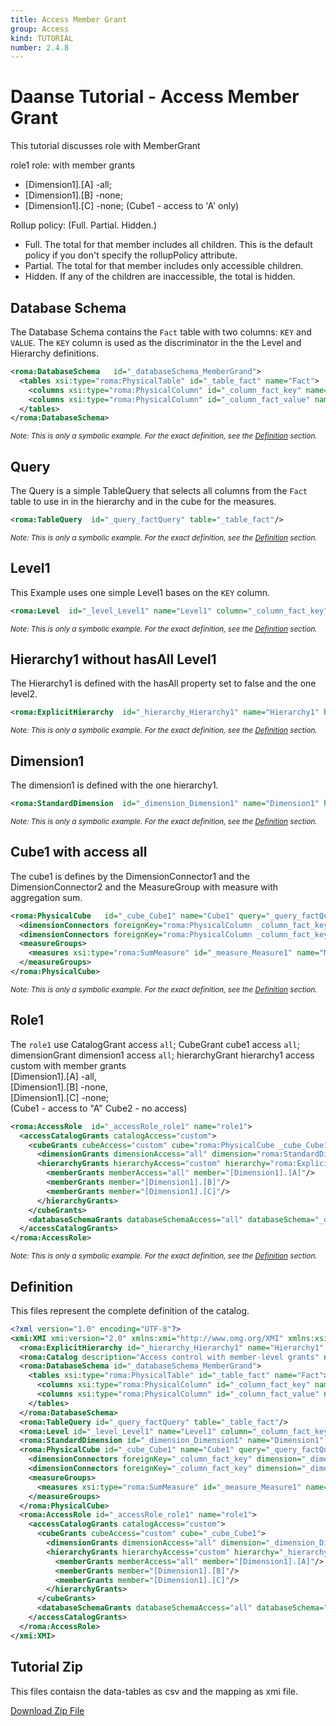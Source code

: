 ```yaml
---
title: Access Member Grant
group: Access
kind: TUTORIAL
number: 2.4.8
---
```

# Daanse Tutorial - Access Member Grant

This tutorial discusses role with MemberGrant

role1 role: with member grants <br />
- [Dimension1].[A] -all;
- [Dimension1].[B] -none;
- [Dimension1].[C] -none;
(Cube1 - access to 'A' only)

Rollup policy: (Full. Partial. Hidden.)<br />
- Full. The total for that member includes all children. This is the default policy if you don't specify the rollupPolicy attribute.
- Partial. The total for that member includes only accessible children.
- Hidden. If any of the children are inaccessible, the total is hidden.


## Database Schema

The Database Schema contains the `Fact` table with two columns: `KEY` and `VALUE`. The `KEY` column is used as the discriminator in the the Level and Hierarchy definitions.


```xml
<roma:DatabaseSchema   id="_databaseSchema_MemberGrand">
  <tables xsi:type="roma:PhysicalTable" id="_table_fact" name="Fact">
    <columns xsi:type="roma:PhysicalColumn" id="_column_fact_key" name="KEY"/>
    <columns xsi:type="roma:PhysicalColumn" id="_column_fact_value" name="VALUE" type="Integer"/>
  </tables>
</roma:DatabaseSchema>

```
*<small>Note: This is only a symbolic example. For the exact definition, see the [Definition](#definition) section.</small>*
## Query

The Query is a simple TableQuery that selects all columns from the `Fact` table to use in in the hierarchy and in the cube for the measures.


```xml
<roma:TableQuery  id="_query_factQuery" table="_table_fact"/>

```
*<small>Note: This is only a symbolic example. For the exact definition, see the [Definition](#definition) section.</small>*
## Level1

This Example uses one simple Level1 bases on the `KEY` column.


```xml
<roma:Level  id="_level_Level1" name="Level1" column="_column_fact_key"/>

```
*<small>Note: This is only a symbolic example. For the exact definition, see the [Definition](#definition) section.</small>*
## Hierarchy1 without hasAll Level1

The Hierarchy1 is defined with the hasAll property set to false and the one level2.


```xml
<roma:ExplicitHierarchy  id="_hierarchy_Hierarchy1" name="Hierarchy1" hasAll="false" primaryKey="_column_fact_key" query="_query_factQuery" levels="_level_Level1"/>

```
*<small>Note: This is only a symbolic example. For the exact definition, see the [Definition](#definition) section.</small>*
## Dimension1

The dimension1 is defined with the one hierarchy1.


```xml
<roma:StandardDimension  id="_dimension_Dimension1" name="Dimension1" hierarchies="roma:ExplicitHierarchy _hierarchy_Hierarchy1"/>

```
*<small>Note: This is only a symbolic example. For the exact definition, see the [Definition](#definition) section.</small>*
## Cube1 with access all

The cube1 is defines by the DimensionConnector1 and the DimensionConnector2  and the MeasureGroup with measure with aggregation sum.


```xml
<roma:PhysicalCube   id="_cube_Cube1" name="Cube1" query="_query_factQuery">
  <dimensionConnectors foreignKey="roma:PhysicalColumn _column_fact_key" dimension="roma:StandardDimension _dimension_Dimension1" overrideDimensionName="Dimension1" id="_dimensionConnector_dimension11"/>
  <dimensionConnectors foreignKey="roma:PhysicalColumn _column_fact_key" dimension="roma:StandardDimension _dimension_Dimension1" overrideDimensionName="Dimension2" id="_dimensionConnector_dimension12"/>
  <measureGroups>
    <measures xsi:type="roma:SumMeasure" id="_measure_Measure1" name="Measure1" column="_column_fact_value"/>
  </measureGroups>
</roma:PhysicalCube>

```
*<small>Note: This is only a symbolic example. For the exact definition, see the [Definition](#definition) section.</small>*
## Role1

The `role1` use CatalogGrant access `all`; CubeGrant cube1 access `all`; dimensionGrant dimension1 access `all`;
hierarchyGrant hierarchy1 access custom with member grants<br />
[Dimension1].[A] -all,<br />
[Dimension1].[B] -none,<br />
[Dimension1].[C] -none;<br />
(Cube1 - access to "A" Cube2 - no access)


```xml
<roma:AccessRole  id="_accessRole_role1" name="role1">
  <accessCatalogGrants catalogAccess="custom">
    <cubeGrants cubeAccess="custom" cube="roma:PhysicalCube _cube_Cube1">
      <dimensionGrants dimensionAccess="all" dimension="roma:StandardDimension _dimension_Dimension1"/>
      <hierarchyGrants hierarchyAccess="custom" hierarchy="roma:ExplicitHierarchy _hierarchy_Hierarchy1" bottomLevel="_level_Level1" topLevel="_level_Level1">
        <memberGrants memberAccess="all" member="[Dimension1].[A]"/>
        <memberGrants member="[Dimension1].[B]"/>
        <memberGrants member="[Dimension1].[C]"/>
      </hierarchyGrants>
    </cubeGrants>
    <databaseSchemaGrants databaseSchemaAccess="all" databaseSchema="_databaseSchema_MemberGrand"/>
  </accessCatalogGrants>
</roma:AccessRole>

```
*<small>Note: This is only a symbolic example. For the exact definition, see the [Definition](#definition) section.</small>*

## Definition

This files represent the complete definition of the catalog.

```xml
<?xml version="1.0" encoding="UTF-8"?>
<xmi:XMI xmi:version="2.0" xmlns:xmi="http://www.omg.org/XMI" xmlns:xsi="http://www.w3.org/2001/XMLSchema-instance" xmlns:roma="https://www.daanse.org/spec/org.eclipse.daanse.rolap.mapping">
  <roma:ExplicitHierarchy id="_hierarchy_Hierarchy1" name="Hierarchy1" hasAll="false" primaryKey="_column_fact_key" query="_query_factQuery" levels="_level_Level1"/>
  <roma:Catalog description="Access control with member-level grants" name="Daanse Tutorial - Access Member Grant" cubes="_cube_Cube1" accessRoles="_accessRole_role1" dbschemas="_databaseSchema_MemberGrand"/>
  <roma:DatabaseSchema id="_databaseSchema_MemberGrand">
    <tables xsi:type="roma:PhysicalTable" id="_table_fact" name="Fact">
      <columns xsi:type="roma:PhysicalColumn" id="_column_fact_key" name="KEY"/>
      <columns xsi:type="roma:PhysicalColumn" id="_column_fact_value" name="VALUE" type="Integer"/>
    </tables>
  </roma:DatabaseSchema>
  <roma:TableQuery id="_query_factQuery" table="_table_fact"/>
  <roma:Level id="_level_Level1" name="Level1" column="_column_fact_key"/>
  <roma:StandardDimension id="_dimension_Dimension1" name="Dimension1" hierarchies="_hierarchy_Hierarchy1"/>
  <roma:PhysicalCube id="_cube_Cube1" name="Cube1" query="_query_factQuery">
    <dimensionConnectors foreignKey="_column_fact_key" dimension="_dimension_Dimension1" overrideDimensionName="Dimension1" id="_dimensionConnector_dimension11"/>
    <dimensionConnectors foreignKey="_column_fact_key" dimension="_dimension_Dimension1" overrideDimensionName="Dimension2" id="_dimensionConnector_dimension12"/>
    <measureGroups>
      <measures xsi:type="roma:SumMeasure" id="_measure_Measure1" name="Measure1" column="_column_fact_value"/>
    </measureGroups>
  </roma:PhysicalCube>
  <roma:AccessRole id="_accessRole_role1" name="role1">
    <accessCatalogGrants catalogAccess="custom">
      <cubeGrants cubeAccess="custom" cube="_cube_Cube1">
        <dimensionGrants dimensionAccess="all" dimension="_dimension_Dimension1"/>
        <hierarchyGrants hierarchyAccess="custom" hierarchy="_hierarchy_Hierarchy1" bottomLevel="_level_Level1" topLevel="_level_Level1">
          <memberGrants memberAccess="all" member="[Dimension1].[A]"/>
          <memberGrants member="[Dimension1].[B]"/>
          <memberGrants member="[Dimension1].[C]"/>
        </hierarchyGrants>
      </cubeGrants>
      <databaseSchemaGrants databaseSchemaAccess="all" databaseSchema="_databaseSchema_MemberGrand"/>
    </accessCatalogGrants>
  </roma:AccessRole>
</xmi:XMI>

```



## Tutorial Zip
This files contaisn the data-tables as csv and the mapping as xmi file.

<a href="./zip/tutorial.access.membergrand.zip" download>Download Zip File</a>
